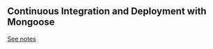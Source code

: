 ## Continuous Integration and Deployment with Mongoose

[See notes](https://johnvincent.io/mongoose-integration-testing/)
